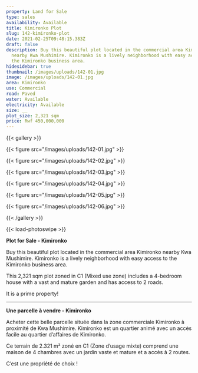 ```yaml
---
property: Land for Sale
type: sales
availability: Available
title: Kimironko Plot
slug: 142-kimironko-plot
date: 2021-02-25T09:48:15.383Z
draft: false
description: Buy this beautiful plot located in the commercial area Kimironko
  nearby Kwa Mushimire. Kimironko is a lively neighborhood with easy access to
  the Kimironko business area.
hidesidebar: true
thumbnail: /images/uploads/142-01.jpg
image: /images/uploads/142-01.jpg
area: Kimironko
use: Commercial
road: Paved
water: Available
electricity: Available
size: __
plot_size: 2,321 sqm
price: Rwf 450,000,000
---
```

{{< gallery >}}

{{< figure src="/images/uploads/142-01.jpg" >}}

{{< figure src="/images/uploads/142-02.jpg" >}}

{{< figure src="/images/uploads/142-03.jpg" >}}

{{< figure src="/images/uploads/142-04.jpg" >}}

{{< figure src="/images/uploads/142-05.jpg" >}}

{{< figure src="/images/uploads/142-06.jpg" >}}

{{< /gallery >}}

{{< load-photoswipe >}}

**Plot for Sale - Kimironko**

Buy this beautiful plot located in the commercial area Kimironko nearby Kwa Mushimire. Kimironko is a lively neighborhood with easy access to the Kimironko business area.

This 2,321 sqm plot zoned in C1 (Mixed use zone) includes a 4-bedroom house with a vast and mature garden and has access to 2 roads.

It is a prime property!

- - -

**Une parcelle à vendre - Kimironko**

Acheter cette belle parcelle située dans la zone commerciale Kimironko à proximité de Kwa Mushimire. Kimironko est un quartier animé avec un accès facile au quartier d’affaires de Kimironko.

Ce terrain de 2.321 m² zoné en C1 (Zone d’usage mixte) comprend une maison de 4 chambres avec un jardin vaste et mature et a accès à 2 routes.

C’est une propriété de choix !